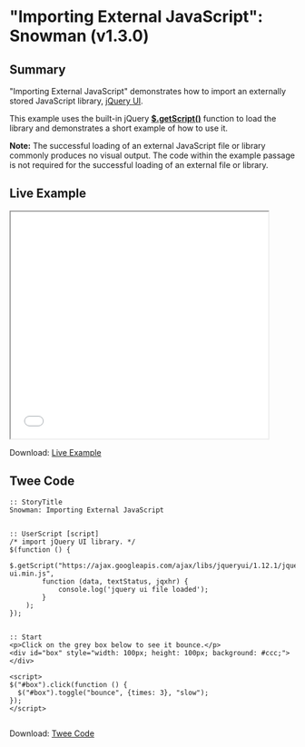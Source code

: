 # "Importing External JavaScript": Snowman (v1.3.0)

## Summary

"Importing External JavaScript" demonstrates how to import an externally stored JavaScript library, [jQuery UI](https://jqueryui.com/).

This example uses the built-in jQuery **[$.getScript()](https://api.jquery.com/jquery.getscript/)** function to load the library and demonstrates a short example of how to use it.

<div class="alertbox information"><strong>Note:</strong> The successful loading of an external JavaScript file or library commonly produces no visual output. The code within the example passage is not required for the successful loading of an external file or library.</div>

## Live Example

<section>
<iframe src="snowman_importexternaljs_example.html" height=400 width=90%></iframe>

Download: <a href="snowman_importexternaljs_example.html" target="_blank">Live Example</a>
</section>

## Twee Code

```
:: StoryTitle
Snowman: Importing External JavaScript


:: UserScript [script]
/* import jQuery UI library. */
$(function () {
	$.getScript("https://ajax.googleapis.com/ajax/libs/jqueryui/1.12.1/jquery-ui.min.js",
		function (data, textStatus, jqxhr) {
			console.log('jquery ui file loaded');
		}
	);
});


:: Start
<p>Click on the grey box below to see it bounce.</p>
<div id="box" style="width: 100px; height: 100px; background: #ccc;"></div>

<script>
$("#box").click(function () {
  $("#box").toggle("bounce", {times: 3}, "slow");
});
</script>


```

Download: <a href="snowman_importexternaljs_twee.txt" target="_blank">Twee Code</a>
